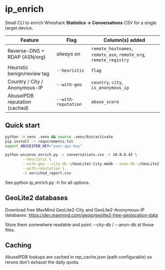 # ip_enrich

Small CLI to enrich Wireshark **Statistics → Conversations** CSV for a single target
device.

| Feature | Flag | Column(s) added |
|---------|------|-----------------|
|Reverse-DNS + RDAP (ASN/org) | _always on_ | `remote_hostnames`, `remote_asn`, `remote_org`, `remote_registry` |
|Heuristic benign/review tag | `--heuristic` | `flag` |
|Country / City / Anonymous-IP | `--with-geo` | `country`, `city`, `is_anonymous_ip` |
|AbuseIPDB reputation (cached) | `--with-reputation` | `abuse_score` |

## Quick start

```bash
python -m venv .venv && source .venv/bin/activate
pip install -r requirements.txt
export ABUSEIPDB_KEY="your-api-key"

python wsconvo_enrich.py -c conversations.csv -t 10.0.0.42 \
        --heuristic \
        --with-geo --city-db ~/GeoLite2-City.mmdb --anon-db ~/GeoLite2-Anonymous-IP.mmdb \
        --with-reputation \
        -o enriched_report.csv
```

See python ip_enrich.py -h for all options.

## GeoLite2 databases
Download free MaxMind GeoLite2-City and GeoLite2-Anonymous-IP databases: https://dev.maxmind.com/geoip/geolite2-free-geolocation-data

Store them somewhere readable and point --city-db / --anon-db at those files.

## Caching
AbuseIPDB lookups are cached in rep_cache.json (path configurable) so reruns don’t exhaust the daily quota.
